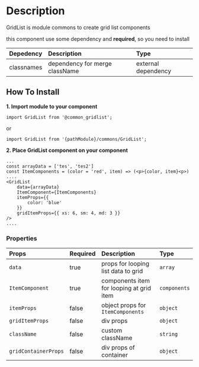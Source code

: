 # Description

GridList is module commons to create grid list components

this component use some dependency and **required**, so you need to install

| Depedency   | Description | Type |
| :---        | :---        |:---  |
| classnames   | dependency for merge className | external dependency |

## How To Install

**1. Import module to your component**
```node
import GridList from '@common_gridlist';
```

or

```node
import GridList from '{pathModule}/commons/GridList';
```

**2. Place GridList component on your component**

```node
...
const arrayData = ['tes', 'tes2']
const ItemComponents = (color = 'red', item) => (<p>{color, item}<p>)
....
<GridList
    data={arrayData}
    ItemComponent={ItemComponents}
    itemProps={{
        color: 'blue'
    }}
    gridItemProps={{ xs: 6, sm: 4, md: 3 }}
/>
....
```

### Properties
| Props       | Required | Description | Type |
| :---        | :---     | :---        |:---  |
| `data`       | true    | props for looping list data to grid  | `array` |
| `ItemComponent`       | true    |  components item for looping at grid item | `components` |
| `itemProps`       | false    | object props for `ItemComponents`  | `object` |
| `gridItemProps`       | false    | div props  | `object` |
| `className`       | false    | custom className  | `string` |
| `gridContainerProps`       | false    |  div props of container  | `object` |

